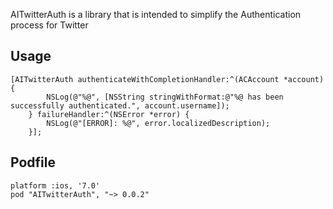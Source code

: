 AITwitterAuth is a library that is intended to simplify the Authentication process for Twitter

## Usage
<pre><code>[AITwitterAuth authenticateWithCompletionHandler:^(ACAccount *account) {
        NSLog(@"%@", [NSString stringWithFormat:@"%@ has been successfully authenticated.", account.username]);
    } failureHandler:^(NSError *error) {
        NSLog(@"[ERROR]: %@", error.localizedDescription);
    }];</code></pre>

## Podfile
<pre><code>platform :ios, '7.0'
pod "AITwitterAuth", "~> 0.0.2"</code></pre>
